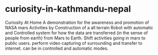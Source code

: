 curiosity-in-kathmandu-nepal
============================

Curiosity At Home A demonstration for the awareness and promotion of NASA mars Activities by Construction of a all terrain Robot with automatic and Controlled system for how the data are transferred (in the sense of people from earth) from Mars to Earth. Shift activities going in mars to public users. perform video capturing of surrounding and transfer to internet. can be in controlled and automatic modes.